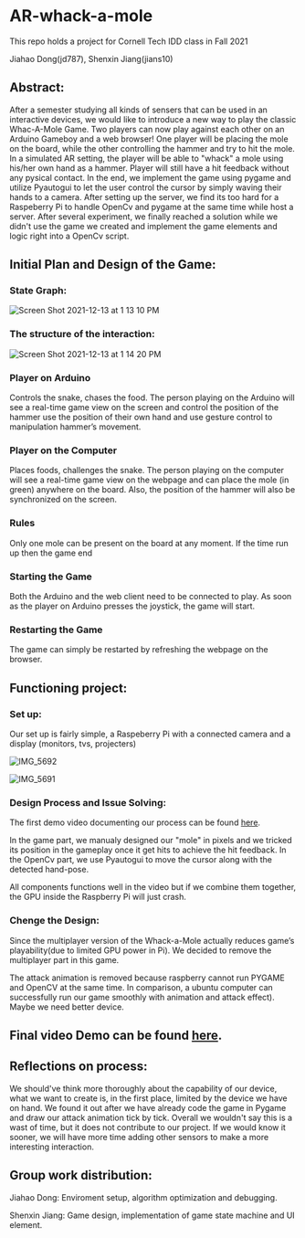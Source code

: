 # AR-whack-a-mole
This repo holds a project for Cornell Tech IDD class in Fall 2021

Jiahao Dong(jd787), Shenxin Jiang(jians10)


## Abstract:

After a semester studying all kinds of sensers that can be used in an interactive devices, we would like to introduce a new way to play the classic Whac-A-Mole Game. Two players can now play against each other on an Arduino Gameboy and a web browser! One player will be placing the mole on the board, while the other controlling the hammer and try to hit the mole. In a simulated AR setting, the player will be able to "whack" a mole using his/her own hand as a hammer. Player will still have a hit feedback without any pysical contact. In the end, we implement the game using pygame and utilize Pyautogui to let the user control the cursor by simply waving their hands to a camera. After setting up the server, we find its too hard for a Raspeberry Pi to handle OpenCv and pygame at the same time while host a server. After several experiment, we finally reached a solution while we didn't use the game we created and implement the game elements and logic right into a OpenCv script. 

## Initial Plan and Design of the Game:

### State Graph:
![Screen Shot 2021-12-13 at 1 13 10 PM](https://user-images.githubusercontent.com/61925885/145865967-265af52a-0b59-4219-8bec-2153f0c89762.png)

### The structure of the interaction:
![Screen Shot 2021-12-13 at 1 14 20 PM](https://user-images.githubusercontent.com/61925885/145866138-4fcb48c6-d354-4307-a83b-02878c5d5347.png)

### Player on Arduino
Controls the snake, chases the food.
The person playing on the Arduino will see a real-time game view on the screen and control the position of the hammer use the position of their own hand and use gesture control to manipulation hammer’s movement.

### Player on the Computer
Places foods, challenges the snake.
The person playing on the computer will see a real-time game view on the webpage and can place the mole (in green) anywhere on the board. Also, the position of the hammer will also be synchronized on the screen.

### Rules
Only one mole can be present on the board at any moment. If the time run up then the game end

### Starting the Game
Both the Arduino and the web client need to be connected to play. As soon as the player on Arduino presses the joystick, the game will start.

### Restarting the Game
The game can simply be restarted by refreshing the webpage on the browser.


## Functioning project:

### Set up:
Our set up is fairly simple, a Raspeberry Pi with a connected camera and a display (monitors, tvs, projecters)

![IMG_5692](https://user-images.githubusercontent.com/61925885/145867526-39345ca1-41ca-494d-bbe6-51d80676cd4e.jpg)

![IMG_5691](https://user-images.githubusercontent.com/61925885/145867534-d2696f39-6692-4dcb-9345-4ebb7ae52dc2.jpg)

### Design Process and Issue Solving:

The first demo video documenting our process can be found [here](https://www.youtube.com/watch?v=FOm_WkcUAoI).

In the game part, we manualy designed our "mole" in pixels and we tricked its position in the gameplay once it get hits to achieve the hit feedback. In the OpenCv part, we use Pyautogui to move the cursor along with the detected hand-pose. 

All components functions well in the video but if we combine them together, the GPU inside the Raspberry Pi will just crash.

### Chenge the Design:

Since the multiplayer version of the Whack-a-Mole actually reduces game’s playability(due to limited GPU power in Pi). We decided to remove the multiplayer part in this game.

The attack animation is removed because raspberry cannot run PYGAME and OpenCV at the same time. In comparison, a ubuntu computer can successfully run our game smoothly with animation and attack effect). Maybe we need better device.

## Final video Demo can be found [here](https://www.youtube.com/watch?v=ChC1JHQ36nM).

## Reflections on process:
We should've think more thoroughly about the capability of our device, what we want to create is, in the first place, limited by the device we have on hand. We found it out after we have already code the game in Pygame and draw our attack animation tick by tick. Overall we wouldn't say this is a wast of time, but it does not contribute to our project. If we would know it sooner, we will have more time adding other sensors to make a more interesting interaction.


## Group work distribution:

Jiahao Dong: Enviroment setup, algorithm optimization and debugging.

Shenxin Jiang: Game design, implementation of game state machine and UI element.


